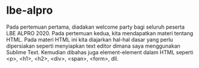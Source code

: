 # lbe-alpro
Pada pertemuan pertama, diadakan welcome party bagi seluruh peserta LBE ALPRO 2020. Pada pertemuan kedua, kita mendapatkan materi tentang HTML. Pada materi HTML ini kita diajarkan hal-hal dasar yang perlu dipersiakan seperti menyiapkan text editor dimana saya menggunakan Sublime Text. Kemudian dibahas juga element-element dalam HTML seperti &lt;p>, &lt;h1>, &lt;h2>, &lt;div>, &lt;span>, &lt;form>, dll. 

